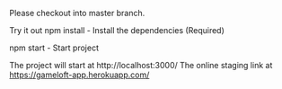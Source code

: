 Please checkout into master branch.

Try it out
npm install - Install the dependencies (Required)

npm start - Start project

The project will start at http://localhost:3000/
The online staging link at https://gameloft-app.herokuapp.com/
